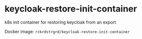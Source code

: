 # keycloak-restore-init-container

k8s init container for restoring keycloak from an export

Docker image: `rckrdstrgrd/keycloak-restore-init-container`
